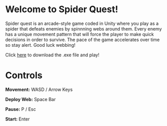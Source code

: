 # Welcome to Spider Quest!

Spider quest is an arcade-style game coded in Unity where you play as a spider that defeats enemies by spinnning webs around them. Every enemy has a unique movement pattern that will force the player to make quick decisions in order to survive. The pace of the game accelerates over time so stay alert. Good luck webbing!

Click [here](https://minhaskamal.github.io/DownGit/#/home?url=https://github.com/leedylanrobert/web-game/blob/master/Webs.exe) to download the .exe file and play!

# Controls

**Movement:**
WASD / Arrow Keys

**Deploy Web:**
Space Bar

**Pause:**
P / Esc

**Start:**
Enter





